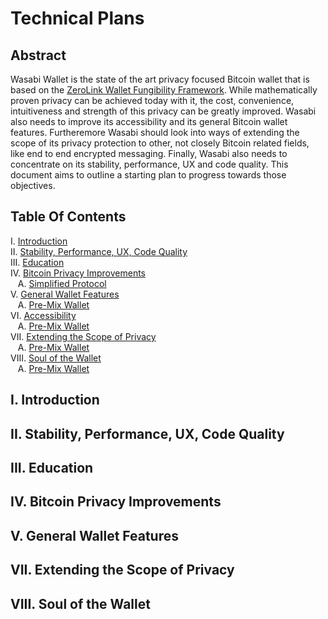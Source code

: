 # Technical Plans

## Abstract

Wasabi Wallet is the state of the art privacy focused Bitcoin wallet that is based on the [ZeroLink Wallet Fungibility Framework](https://github.com/nopara73/ZeroLink/). While mathematically proven privacy can be achieved today with it, the cost, convenience, intuitiveness and strength of this privacy can be greatly improved. Wasabi also needs to improve its accessibility and its general Bitcoin wallet features. Furtheremore Wasabi should look into ways of extending the scope of its privacy protection to other, not closely Bitcoin related fields, like end to end encrypted messaging. Finally, Wasabi also needs to concentrate on its stability, performance, UX and code quality. This document aims to outline a starting plan to progress towards those objectives.

## Table Of Contents

I. [Introduction](#i-introduction)  
II. [Stability, Performance, UX, Code Quality](#ii-stability-performance-ux-code-quality)  
III. [Education](#iii-education)  
IV. [Bitcoin Privacy Improvements](#iv-bitcoin-privacy-improvements)  
&nbsp;&nbsp;&nbsp;A. [Simplified Protocol](#a-simplified-protocol)  
V. [General Wallet Features](#v-general-wallet-features)  
&nbsp;&nbsp;&nbsp;A. [Pre-Mix Wallet](#a-pre-mix-wallet)  
VI. [Accessibility](#vi-accessibility)  
&nbsp;&nbsp;&nbsp;A. [Pre-Mix Wallet](#a-pre-mix-wallet)  
VII. [Extending the Scope of Privacy](#vii-extending-the-scope-of-privacy)  
&nbsp;&nbsp;&nbsp;A. [Pre-Mix Wallet](#a-pre-mix-wallet)  
VIII. [Soul of the Wallet](#viii-soul-of-the-wallet)  
&nbsp;&nbsp;&nbsp;A. [Pre-Mix Wallet](#a-pre-mix-wallet)  

## I. Introduction

## II. Stability, Performance, UX, Code Quality

## III. Education

## IV. Bitcoin Privacy Improvements

## V. General Wallet Features

## VII. Extending the Scope of Privacy

## VIII. Soul of the Wallet

